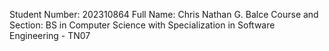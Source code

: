 Student Number: 202310864
Full Name: Chris Nathan G. Balce
Course and Section: BS in Computer Science with Specialization in Software Engineering - TN07

